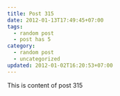 ```yaml
---
title: Post 315
date: 2012-01-13T17:49:45+07:00
tags:
  - random post
  - post has 5
category:
  - random post
  - uncategorized
updated: 2012-01-02T16:20:53+07:00
---
```

This is content of post 315